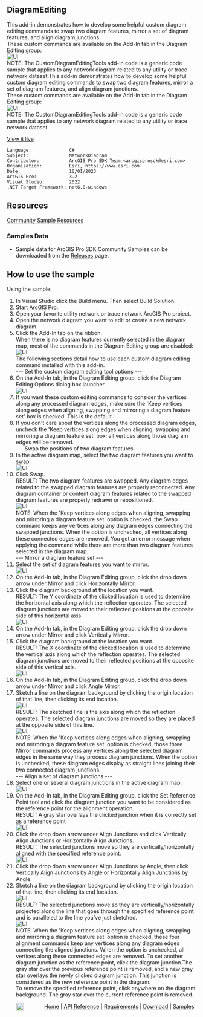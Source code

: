 ## DiagramEditing

<!-- TODO: Write a brief abstract explaining this sample -->
This add-in demonstrates how to develop some helpful custom diagram editing commands to swap two diagram features, mirror a set of diagram features, and align diagram junctions.  
These custom commands are available on the Add-In tab in the Diagram Editing group:  
![UI](Screenshots/CustomDiagramEditingTools_Tab.png)  
NOTE: The CustomDiagramEditingTools add-in code is a generic code sample that applies to any network diagram related to any utility or trace network dataset.This add-in demonstrates how to develop some helpful custom diagram editing commands to swap two diagram features, mirror a set of diagram features, and align diagram junctions.  
These custom commands are available on the Add-In tab in the Diagram Editing group:  
![UI](Screenshots/CustomDiagramEditingTools_Tab.png)  
NOTE: The CustomDiagramEditingTools add-in code is a generic code sample that applies to any network diagram related to any utility or trace network dataset.  
  


<a href="https://pro.arcgis.com/en/pro-app/sdk/" target="_blank">View it live</a>

<!-- TODO: Fill this section below with metadata about this sample-->
```
Language:              C#
Subject:               NetworkDiagram
Contributor:           ArcGIS Pro SDK Team <arcgisprosdk@esri.com>
Organization:          Esri, https://www.esri.com
Date:                  10/01/2023
ArcGIS Pro:            3.2
Visual Studio:         2022
.NET Target Framework: net6.0-windows
```

## Resources

[Community Sample Resources](https://github.com/Esri/arcgis-pro-sdk-community-samples#resources)

### Samples Data

* Sample data for ArcGIS Pro SDK Community Samples can be downloaded from the [Releases](https://github.com/Esri/arcgis-pro-sdk-community-samples/releases) page.  

## How to use the sample
<!-- TODO: Explain how this sample can be used. To use images in this section, create the image file in your sample project's screenshots folder. Use relative url to link to this image using this syntax: ![My sample Image](FacePage/SampleImage.png) -->
Using the sample:    
  
1. In Visual Studio click the Build menu. Then select Build Solution.
2. Start ArcGIS Pro.    
3. Open your favorite utility network or trace network ArcGIS Pro project.  
4. Open the network diagram you want to edit or create a new network diagram.  
5. Click the Add-In tab on the ribbon.  
When there is no diagram features currently selected in the diagram map, most of the commands in the Diagram Editing group are disabled:  
![UI](Screenshots/CustomDiagramEditingTools_Tab.png)  
The following sections detail how to use each custom diagram editing command installed with this add-in.  
--- Set the custom diagram editing tool options ---  
6. On the Add-In tab, in the Diagram Editing group, click the Diagram Editing Options dialog box launcher.  
![UI](Screenshots/DiagramEditingOptions.png)  
7. If you want these custom editing commands to consider the vertices along any processed diagram edges, make sure the 'Keep vertices along edges when aligning, swapping and mirroring a diagram feature set' box is checked. This is the default.  
8. If you don't care about the vertices along the processed diagram edges, uncheck the 'Keep vertices along edges when aligning, swapping and mirroring a diagram feature set' box; all vertices along those diagram edges will be removed.  
--- Swap the positions of two diagram features ---  
9. In the active diagram map, select the two diagram features you want to swap.  
![UI](Screenshots/BeforeSwap.png)  
10. Click Swap.  
RESULT: The two diagram features are swapped. Any diagram edges related to the swapped diagram features are properly reconnected. Any diagram container or content diagram features related to the swapped diagram features are properly redrawn or repositioned.  
![UI](Screenshots/AfterSwap.png)  
NOTE: When the 'Keep vertices along edges when aligning, swapping and mirroring a diagram feature set' option is checked, the Swap command keeps any vertices along any diagram edges connecting the swapped junctions. When the option is unchecked, all vertices along these connected edges are removed. You get an error message when applying the command while there are more than two diagram features selected in the diagram map.  
--- Mirror a diagram feature set ---  
11. Select the set of diagram features you want to mirror.  
![UI](Screenshots/BeforeMirror.png)  
12. On the Add-In tab, in the Diagram Editing group, click the drop down arrow under Mirror and click Horizontally Mirror.  
13. Click the diagram background at the location you want.  
RESULT: The Y coordinate of the clicked location is used to determine the horizontal axis along which the reflection operates. The selected diagram junctions are moved to their reflected positions at the opposite side of this horizontal axis.  
![UI](Screenshots/AfterMirror1.png)  
14. On the Add-In tab, in the Diagram Editing group, click the drop down arrow under Mirror and click Vertically Mirror.  
15. Click the diagram background at the location you want.  
RESULT: The X coordinate of the clicked location is used to determine the vertical axis along which the reflection operates. The selected diagram junctions are moved to their reflected positions at the opposite side of this vertical axis.  
![UI](Screenshots/AfterMirror2.png)  
16. On the Add-In tab, in the Diagram Editing group, click the drop down arrow under Mirror and click Angle Mirror.  
17. Sketch a line on the diagram background by clicking the origin location of that line, then clicking its end location.  
![UI](Screenshots/SketchedLineBeforeMirror3.png)  
RESULT: The sketched line is the axis along which the reflection operates. The selected diagram junctions are moved so they are placed at the opposite side of this line.  
![UI](Screenshots/AfterMirror3.png)  
NOTE: When the 'Keep vertices along edges when aligning, swapping and mirroring a diagram feature set' option is checked, those three Mirror commands process any vertices along the selected diagram edges in the same way they process diagram junctions. When the option is unchecked, these diagram edges display as straight lines joining their two connected diagram junctions.  
--- Align a set of diagram junctions ---  
18. Select one or several diagram junctions in the active diagram map.  
![UI](Screenshots/BeforeAlign.png)  
19. On the Add-In tab, in the Diagram Editing group, click the Set Reference Point tool and click the diagram junction you want to be considered as the reference point for the alignment operation.  
RESULT: A gray star overlays the clicked junction when it is correctly set as a reference point  
![UI](Screenshots/BeforeAlign_ReferencePointSet.png)  
20. Click the drop down arrow under Align Junctions and click Vertically Align Junctions or Horizontally Align Junctions.  
RESULT: The selected junctions move so they are vertically/horizontally aligned with the specified reference point.  
![UI](Screenshots/AfterAlign1.png)  
21. Click the drop down arrow under Align Junctions by Angle, then click Vertically Align Junctions by Angle or Horizontally Align Junctions by Angle.  
22. Sketch a line on the diagram background by clicking the origin location of that line, then clicking its end location.  
![UI](Screenshots/SketchedLineBeforeAlign2.png)  
RESULT: The selected junctions move so they are vertically/horizontally projected along the line that goes through the specified reference point and is paralleled to the line you’ve just sketched.  
![UI](Screenshots/AfterAlign3.png)  
NOTE: When the 'Keep vertices along edges when aligning, swapping and mirroring a diagram feature set' option is checked, these four alignment commands keep any vertices along any diagram edges connecting the aligned junctions. When the option is unchecked, all vertices along these connected edges are removed. To set another diagram junction as the reference point, click the diagram junction.The gray star over the previous reference point is removed, and a new gray star overlays the newly clicked diagram junction. This junction is considered as the new reference point in the diagram.  
To remove the specified reference point, click anywhere on the diagram background. The gray star over the current reference point is removed.  
  

<!-- End -->

&nbsp;&nbsp;&nbsp;&nbsp;&nbsp;&nbsp;<img src="https://esri.github.io/arcgis-pro-sdk/images/ArcGISPro.png"  alt="ArcGIS Pro SDK for Microsoft .NET Framework" height = "20" width = "20" align="top"  >
&nbsp;&nbsp;&nbsp;&nbsp;&nbsp;&nbsp;&nbsp;&nbsp;&nbsp;&nbsp;&nbsp;&nbsp;
[Home](https://github.com/Esri/arcgis-pro-sdk/wiki) | <a href="https://pro.arcgis.com/en/pro-app/latest/sdk/api-reference" target="_blank">API Reference</a> | [Requirements](https://github.com/Esri/arcgis-pro-sdk/wiki#requirements) | [Download](https://github.com/Esri/arcgis-pro-sdk/wiki#installing-arcgis-pro-sdk-for-net) | <a href="https://github.com/esri/arcgis-pro-sdk-community-samples" target="_blank">Samples</a>
